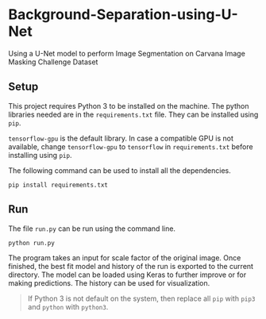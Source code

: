 # Background-Separation-using-U-Net
Using a U-Net model to perform Image Segmentation on Carvana Image Masking Challenge Dataset

## Setup

This project requires Python 3 to be installed on the machine. The python libraries needed are in the `requirements.txt` file.
They can be installed using `pip`.

`tensorflow-gpu` is the default library. In case a compatible GPU is not available, change `tensorflow-gpu` to `tensorflow` in `requirements.txt` before installing using `pip`.

The following command can be used to install all the dependencies.
````
pip install requirements.txt
````

## Run
The file `run.py` can be run using the command line.
```
python run.py
````

The program takes an input for scale factor of the original image.
Once finished, the best fit model and history of the run is exported to the current directory.
The model can be loaded using Keras to further improve or for making predictions. The history can be used for visualization.

> If Python 3 is not default on the system, then replace all `pip` with `pip3` and `python` with `python3`.
